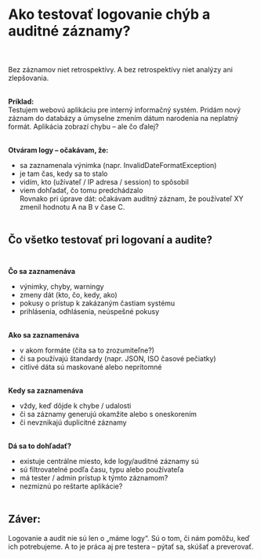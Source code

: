 # Ako testovať logovanie chýb a auditné záznamy?<br><br>

Bez záznamov niet retrospektívy. A bez retrospektívy niet analýzy ani zlepšovania.<br><br>

**Príklad:**<br>
Testujem webovú aplikáciu pre interný informačný systém. Pridám nový záznam do databázy a úmyselne zmením dátum narodenia na neplatný formát. Aplikácia zobrazí chybu – ale čo ďalej?<br><br>

**Otváram logy – očakávam, že:**<br>
- sa zaznamenala výnimka (napr. InvalidDateFormatException)<br>
- je tam čas, kedy sa to stalo<br>
- vidím, kto (užívateľ / IP adresa / session) to spôsobil<br>
- viem dohľadať, čo tomu predchádzalo<br>
Rovnako pri úprave dát: očakávam auditný záznam, že používateľ XY zmenil hodnotu A na B v čase C.<br><br>

## Čo všetko testovať pri logovaní a audite?<br><br>

**Čo sa zaznamenáva**<br>
- výnimky, chyby, warningy<br>
- zmeny dát (kto, čo, kedy, ako)<br>
- pokusy o prístup k zakázaným častiam systému<br>
- prihlásenia, odhlásenia, neúspešné pokusy<br><br>

**Ako sa zaznamenáva**<br>
- v akom formáte (číta sa to zrozumiteľne?)<br>
- či sa používajú štandardy (napr. JSON, ISO časové pečiatky)<br>
- citlivé dáta sú maskované alebo neprítomné<br><br>

**Kedy sa zaznamenáva**<br>
- vždy, keď dôjde k chybe / udalosti<br>
- či sa záznamy generujú okamžite alebo s oneskorením<br>
- či nevznikajú duplicitné záznamy<br><br>

**Dá sa to dohľadať?**<br>
- existuje centrálne miesto, kde logy/auditné záznamy sú<br>
- sú filtrovatelné podľa času, typu alebo používateľa<br>
- má tester / admin prístup k týmto záznamom?<br>
- nezmiznú po reštarte aplikácie?<br><br>

## Záver:<br>
Logovanie a audit nie sú len o „máme logy“. Sú o tom, či nám pomôžu, keď ich potrebujeme. A to je práca aj pre testera – pýtať sa, skúšať a preverovať.<br>
